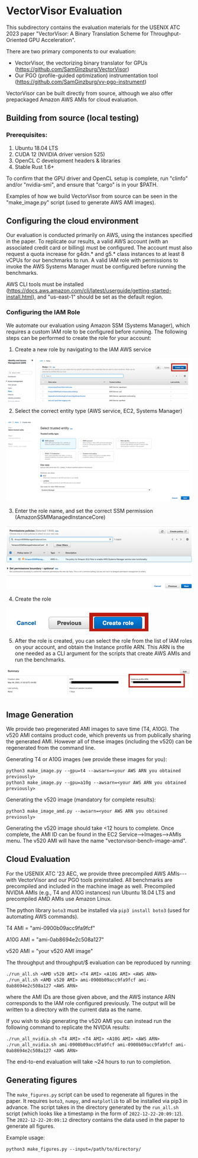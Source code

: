 # VectorVisor Evaluation

This subdirectory contains the evaluation materials for the USENIX ATC 2023 paper "VectorVisor: A Binary Translation Scheme for Throughput-Oriented GPU Acceleration".

There are two primary components to our evaluation:
- VectorVisor, the vectorizing binary translator for GPUs (https://github.com/SamGinzburg/VectorVisor)
- Our PGO (profile-guided optimization) instrumentation tool (https://github.com/SamGinzburg/vv-pgo-instrument)

VectorVisor can be built directly from source, although we also offer prepackaged Amazon AWS AMIs for cloud evaluation.

## Building from source (local testing)

### Prerequisites:
1. Ubuntu 18.04 LTS
2. CUDA 12 (NVIDIA driver version 525)
3. OpenCL C development headers & libraries
4. Stable Rust 1.6+

To confirm that the GPU driver and OpenCL setup is complete, run "clinfo" and/or "nvidia-smi", and ensure that "cargo" is in your $PATH.

Examples of how we build VectorVisor from source can be seen in the "make_image.py" script (used to generate AWS AMI images).

## Configuring the cloud environment

Our evaluation is conducted primarily on AWS, using the instances specified in the paper. To replicate our results, a valid AWS account (with an associated credit card or billing) must be configured. The account must also request a quota increase for g4dn.* and g5.* class instances to at least 8 vCPUs for our benchmarks to run. A valid IAM role with permissions to invoke the AWS Systems Manager must be configured before running the benchmarks.

AWS CLI tools must be installed (https://docs.aws.amazon.com/cli/latest/userguide/getting-started-install.html), and "us-east-1" should be set as the default region.

### Configuring the IAM Role

We automate our evaluation using Amazon SSM (Systems Manager), which requires a custom IAM role to be configured before running. The following steps can be performed to create the role for your account:

1. Create a new role by navigating to the IAM AWS service

![Screenshot](ssmconfig/create-role.png)

2. Select the correct entity type (AWS service, EC2, Systems Manager)

![Screenshot](ssmconfig/aws-service-ssm.png)

3. Enter the role name, and set the correct SSM permission (AmazonSSMManagedInstanceCore)

![Screenshot](ssmconfig/set-permissions.png)

4. Create the role

![Screenshot](ssmconfig/create-role-button.png)

5. After the role is created, you can select the role from the list of IAM roles on your account, and obtain the Instance profile ARN. This ARN is the one needed as a CLI argument for the scripts that create AWS AMIs and run the benchmarks.

![Screenshot](ssmconfig/role-summary.png)

## Image Generation

We provide two pregenerated AMI images to save time (T4, A10G). The v520 AMI contains product code, which prevents us from publically sharing the generated AMI. However all of these images (including the v520) can be regenerated from the command line.

Generating T4 or A10G images (we provide these images for you):
```
python3 make_image.py --gpu=t4 --awsarn=<your AWS ARN you obtained previously>
python3 make_image.py --gpu=a10g --awsarn=<your AWS ARN you obtained previously>
```

Generating the v520 image (mandatory for complete results):
```
python3 make_image_amd.py --awsarn=<your AWS ARN you obtained previously>
```

Generating the v520 image should take <12 hours to complete. Once complete, the AMI ID can be found in
the EC2 Service-->Images-->AMIs menu. The v520 AMI will have the name "vectorvisor-bench-image-amd".

## Cloud Evaluation

For the USENIX ATC '23 AEC, we provide three precompiled AWS AMIs---with VectorVisor and our PGO tools preinstalled. All benchmarks are precompiled and included in the machine image as well. Precompiled NVIDIA AMIs (e.g., T4 and A10G instances) run Ubuntu 18.04 LTS and precompiled AMD AMIs use Amazon Linux.

The python library ```boto3``` must be installed via ```pip3 install boto3``` (used for automating AWS commands).

T4 AMI = "ami-0900b09acc9fa9fcf"

A10G AMI = "ami-0ab8694e2c508a127"

v520 AMI = "your v520 AMI image"

The throughput and throughput/$ evaluation can be reproduced by running:
```
./run_all.sh <AMD v520 AMI> <T4 AMI> <A10G AMI> <AWS ARN>
./run_all.sh <AMD v520 AMI> ami-0900b09acc9fa9fcf ami-0ab8694e2c508a127 <AWS ARN>
```
where the AMI IDs are those given above, and the AWS instance ARN corresponds to the IAM role configured previously. The output will be written to a directory with the current data as the name.

If you wish to skip generating the v520 AMI you can instead run the following command to replicate the NVIDIA results:
```
./run_all_nvidia.sh <T4 AMI> <T4 AMI> <A10G AMI> <AWS ARN>
./run_all_nvidia.sh ami-0900b09acc9fa9fcf ami-0900b09acc9fa9fcf ami-0ab8694e2c508a127 <AWS ARN>
```

The end-to-end evaluation will take ~24 hours to run to completion.

## Generating figures

The ```make_figures.py``` script can be used to regenerate all figures in the paper. It requires ```boto3```, ```numpy```, and ```matplotlib``` to all be installed via pip3 in advance. The script takes in the directory generated by the ```run_all.sh``` script (which looks like a timestamp in the form of ```2022-12-22-20:09:12```). The ```2022-12-22-20:09:12``` directory contains the data used in the paper to generate all figures.

Example usage:
```
python3 make_figures.py --input=/path/to/directory/
```
